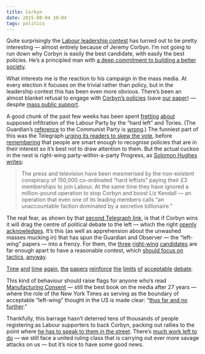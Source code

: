 ```yaml
---
title: Corbyn
date: 2015-08-04 10:04
tags: politics
---
```


Quite surprisingly the [Labour leadership contest][lab] has turned out to be pretty interesting — almost entirely because of Jeremy Corbyn. I’m not going to run down why Corbyn is easily the best candidate, with easily the best policies. He’s a principled man with [a deep commitment to building a better society][star-corbyn].

What interests me is the reaction to his campaign in the mass media. At every election it focuses on the trivial rather than policy, but in the leadership contest this has been even more obvious. There’s been an almost blanket refusal to engage with [Corbyn’s policies][corbyn-policies] (save [our paper][star]) — despite [mass public support][indy-polls].

A good chunk of the past few weeks has been spent [fretting][infil-1] [about][infil-2] supposed infiltration of the Labour Party by the “hard left” and Tories. (The Guardian’s [reference][infil-1] to the Communist Party is [wrong][griffiths].) The funniest part of this was the Telegraph [urging its readers to skew the vote][tel-1], before [remembering][tel-2] that people are smart enough to recognise policies that are in their interest so it’s best not to draw attention to them. But the actual cuckoo in the nest is right-wing party-within-a-party Progress, as [Solomon Hughes writes][solomon-progress]:

> The press and television have been mesmerised by the non-existent conspiracy of 150,000 co-ordinated “hard leftists” paying their £3 memberships to join Labour. At the same time they have ignored a million-pound operation to stop Corbyn and boost Liz Kendall — an operation that even one of its leading members calls “an unaccountable faction dominated by a secretive billionaire.”

The real fear, as shown by that [second Telegraph link][tel-2], is that if Corbyn wins it will drag the centre of political debate to the left — which the right [openly acknowledges][dancona]. It’s this (as well as apprehension about the unwashed masses mucking in) that has spun the Guardian and Observer — the “left-wing” papers — into a frenzy. For them, the [three][burnham] [right-wing][cooper] [candidates][kendall] are far enough apart to have a reasonable contest, which [should focus on tactics][freedland], [anyway][guardian-analogue].

[Time][obs-editorial] [and][white] [time][perkins] [again][shad-cab], [the][burnham-splits] [papers][toynbee] [reinforce][kinnock] [the][dugdale] [limits][cooper-retro] [of][kendall-disaster] [acceptable][blair] [debate][white-blair].

This kind of behaviour should raise flags for anyone who’s read [Manufacturing Consent][] — still the best book on the media after 27 years — where the role of the New York Times as serving as the boundary of acceptable “left-wing” thought in the US is made clear: “[thus far and no further][chomsky].”

Thankfully, this barrage hasn’t deterred tens of thousands of people registering as Labour supporters to back Corbyn, packing out rallies to the point where [he has to speak to them in the street][corbyn-rally]. There’s [much work left to do][lewis] — we still face a united ruling class that is carrying out ever more savage attacks on us — but it’s nice to have some good news.

[lab]: http://www.labour.org.uk/index.php/leadership
[star-corbyn]: https://duckduckgo.com/?q=site:morningstaronline.co.uk+%22Jeremy+Corbyn%22&t=osx
[star]: http://morningstaronline.co.uk
[corbyn-policies]: http://www.jeremyforlabour.com/news
[indy-polls]: http://www.independent.co.uk/news/uk/politics/the-jeremy-corbyn-policies-that-most-people-actually-agree-with-10407148.html
[infil-1]: http://www.theguardian.com/politics/2015/jul/22/jeremy-corbyn-gathers-support-from-communist-party-ukip-and-tories
[infil-2]: http://www.theguardian.com/politics/2015/jul/26/jeremy-corbyn-genuine-labour-supporters-leadership-election
[griffiths]: http://www.bbc.co.uk/news/uk-wales-politics-33680629
[solomon-progress]: https://www.morningstaronline.co.uk/a-7dd3-Who-are-the-real-entryists#.VcBwGHhanTQ
[tel-1]: http://www.telegraph.co.uk/news/politics/labour/11741861/How-you-can-help-Jeremy-Corbyn-win-and-destroy-the-Labour-Party.html
[tel-2]: http://www.telegraph.co.uk/news/politics/labour/11767152/Tories-dont-vote-for-Jeremy-Corbyn.-It-wont-end-well.html
[dancona]: http://www.theguardian.com/commentisfree/2015/jul/26/smart-tories-labour-jeremy-corbyn-mania-david-cameron
[burnham]: http://www.labour.org.uk/index.php/leadership/candidate/andy-burnham
[cooper]: http://www.labour.org.uk/index.php/leadership/candidate/yvette-cooper
[kendall]: http://www.labour.org.uk/index.php/leadership/candidate/liz-kendall
[freedland]: http://www.theguardian.com/commentisfree/2015/jul/24/corbyn-tribe-identity-politics-labour
[guardian-analogue]: http://www.theguardian.com/commentisfree/2015/jul/24/the-guardian-view-on-the-labour-leadership-analogue-contest-in-a-digital-age
[obs-editorial]: http://www.theguardian.com/commentisfree/2015/jul/19/observer-view-labour-leadership-election-jeremy-corbyn
[white]: http://www.theguardian.com/politics/2015/jul/06/unite-jeremy-corbyn-labour-leadership
[perkins]: http://www.theguardian.com/commentisfree/2015/jul/22/labour-party-members-jeremy-corbyn
[shad-cab]: http://www.theguardian.com/politics/2015/jul/22/jeremy-corbyn-could-lose-frontbenchers-if-elected-labour-leader
[burnham-splits]: http://www.theguardian.com/politics/2015/jul/31/corbyn-supporters-risk-return-to-labour-splits-of-1980s-says-burnham
[toynbee]: http://www.theguardian.com/commentisfree/2015/aug/04/jeremy-corbyn-gamble-labour-future-yvette-cooper-best-chance
[kinnock]: http://www.theguardian.com/commentisfree/2015/aug/01/neil-kinnock-labour-leader-andy-burnham
[dugdale]: http://www.theguardian.com/politics/2015/aug/02/kezia-dugdale-corbyn-win-leave-labour-carping-sidelines-years
[hain]: http://www.theguardian.com/commentisfree/2015/jul/30/jeremy-corbyn-policies-labour
[cooper-retro]: http://www.theguardian.com/politics/2015/jul/24/yvette-cooper-hits-out-startlingly-retro-labour-leadership-campaign
[kendall-disaster]: http://www.theguardian.com/politics/2015/jul/23/labour-leadership-john-prescott-tony-blairs-totally-unacceptable-jeremy-corbyn
[blair]: http://www.theguardian.com/politics/2015/jul/22/tony-blair-labour-will-not-win-if-it-steps-away-from-centre-ground
[white-blair]: http://www.theguardian.com/politics/blog/2015/jul/23/labour-leadership-race-tony-blair-intervene-jeremy-corbyn
[Manufacturing Consent]: https://en.wikipedia.org/wiki/Manufacturing_Consent
[chomsky]: https://chomsky.info/1992____02/
[corbyn-rally]: http://www.theguardian.com/politics/2015/aug/03/jeremy-corbyn-bid-labour-leadership-momentum-supporters-flock-london-rally
[lewis]: https://www.morningstaronline.co.uk/a-146f-Corbyns-not-home-and-dry,-warns-MP#.VcB-ynhanTQ

